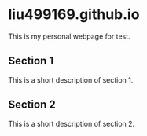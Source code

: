 # liu499169.github.io
This is my personal webpage for test.

## Section 1
This is a short description of section 1.

## Section 2
This is a short description of section 2.
